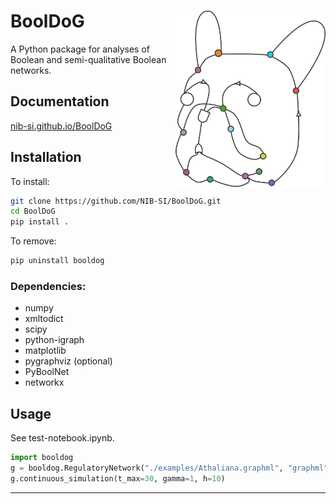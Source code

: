 # BoolDoG <img src="docs/figures/logo.png" raw=true alt="BoolDoG icon"  width="240" align="right" >

A Python package for analyses of Boolean and semi-qualitative Boolean networks.

## Documentation

[nib-si.github.io/BoolDoG](https://nib-si.github.io/BoolDoG)

## Installation

To install:

```bash
git clone https://github.com/NIB-SI/BoolDoG.git
cd BoolDoG
pip install .
```

To remove:

```bash
pip uninstall booldog
```

### Dependencies:

* numpy
* xmltodict
* scipy
* python-igraph
* matplotlib
* pygraphviz (optional)
* PyBoolNet
* networkx

## Usage

See test-notebook.ipynb.

```python
import booldog
g = booldog.RegulatoryNetwork("./examples/Athaliana.graphml", "graphml")
g.continuous_simulation(t_max=30, gamma=1, h=10)
```

---


